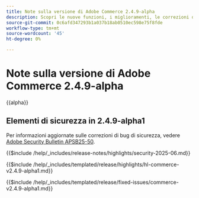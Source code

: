 ```yaml
---
title: Note sulla versione di Adobe Commerce 2.4.9-alpha
description: Scopri le nuove funzioni, i miglioramenti, le correzioni di bug e i problemi noti nella versione Adobe Commerce 2.4.9-alpha.
source-git-commit: 0c6afd347293b1a037b18ab0510ec598e75f8fde
workflow-type: tm+mt
source-wordcount: '45'
ht-degree: 0%

---
```



# Note sulla versione di Adobe Commerce 2.4.9-alpha

{{alpha}}

## Elementi di sicurezza in 2.4.9-alpha1

Per informazioni aggiornate sulle correzioni di bug di sicurezza, vedere [Adobe Security Bulletin APSB25-50](https://helpx.adobe.com/it/security/products/magento/apsb25-50.html).

{{$include /help/_includes/release-notes/highlights/security-2025-06.md}}

<!-- Highlights in v2.4.9-alpha1 -->

{{$include /help/_includes/templated/release/highlights/hl-commerce-v2.4.9-alpha1.md}}

<!-- Fixed issues in v2.4.9-alpha1 -->

{{$include /help/_includes/templated/release/fixed-issues/commerce-v2.4.9-alpha1.md}}

